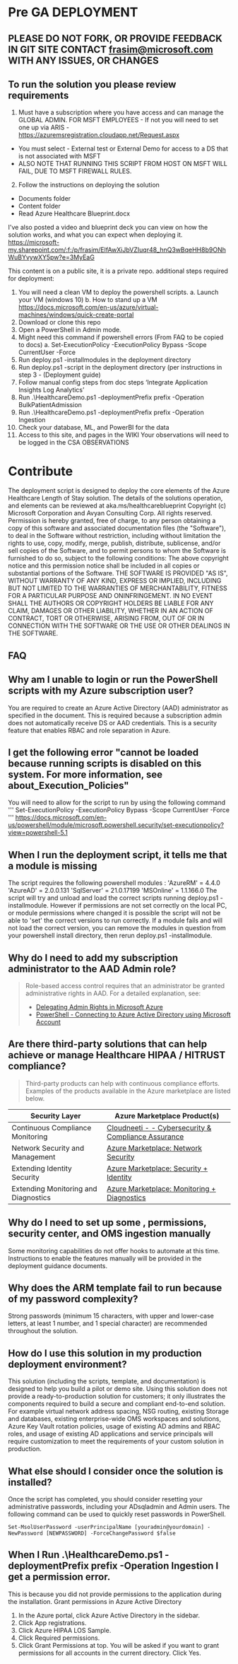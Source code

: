 # Pre GA DEPLOYMENT
## PLEASE DO NOT FORK, OR PROVIDE FEEDBACK IN GIT SITE CONTACT frasim@microsoft.com WITH ANY ISSUES, OR CHANGES


## To run the solution you please review requirements

1. Must have a subscription where you have access and can manage the GLOBAL ADMIN. 
FOR MSFT EMPLOYEES - If not you will need to set one up via ARIS - https://azuremsregistration.cloudapp.net/Request.aspx
-  You must select - External test or External Demo for access to a DS that is not associated with MSFT
- ALSO NOTE THAT RUNNING THIS SCRIPT FROM HOST ON MSFT WILL FAIL, DUE TO MSFT FIREWALL RULES.


2. Follow the instructions on deploying the solution 
- Documents folder
- Content folder
- Read Azure Healthcare Blueprint.docx

I've also posted a video and blueprint deck you can view on how the solution works, and what you can expect when deploying it. 
https://microsoft-my.sharepoint.com/:f:/p/frasim/ElfAwXiJbVZIuqr48_hnQ3wBqeHH8b9ONhWuBYvywXY5pw?e=3MyEaG


This content is on a public site, it is a private repo. additional steps required for deployment:
1. You will need a clean VM to deploy the powershell scripts.
a.  Launch your VM (windows 10)
b. How to stand up a VM https://docs.microsoft.com/en-us/azure/virtual-machines/windows/quick-create-portal 
2.	Download or clone this repo 
3.  Open a PowerShell in Admin mode.
4.	Might need this command if powershell errors  (From FAQ to be copied to docs)
a. 	Set-ExecutionPolicy -ExecutionPolicy Bypass -Scope CurrentUser -Force
5.	Run deploy.ps1 -installmodules in the deployment directory
6.	Run deploy.ps1 -script in the deployment directory (per instructions in step 3 - (Deployment guide)
7.	Follow manual config steps from doc steps ‘Integrate Application Insights Log Analytics’
8.	Run .\HealthcareDemo.ps1 -deploymentPrefix prefix -Operation BulkPatientAdmission
9.	Run .\HealthcareDemo.ps1 -deploymentPrefix prefix -Operation Ingestion
10.	Check your database, ML, and PowerBI for the data 
11. Access to this site, and pages in the WIKI Your observations will need to be logged in the CSA OBSERVATIONS 




# Contribute
 The deployment script is designed to deploy the core elements of the Azure Healthcare Length of Stay solution. The details of the solutions operation, and elements can be reviewed at aka.ms/healthcareblueprint
Copyright (c) Microsoft Corporation and Avyan Consulting Corp. All rights reserved.
Permission is hereby granted, free of charge, to any person obtaining a copy of this software and associated documentation files (the "Software"), to deal in the Software without restriction, including without limitation the rights  to use, copy, modify, merge, publish, distribute, sublicense, and/or sell copies of the Software, and to permit persons to whom the Software is  furnished to do so, subject to the following conditions:
The above copyright notice and this permission notice shall be included in all copies or substantial portions of the Software.
THE SOFTWARE IS PROVIDED "AS IS", WITHOUT WARRANTY OF ANY KIND, EXPRESS OR IMPLIED, INCLUDING BUT NOT LIMITED TO THE WARRANTIES OF MERCHANTABILITY,  FITNESS FOR A PARTICULAR PURPOSE AND ONINFRINGEMENT. IN NO EVENT SHALL THE AUTHORS OR COPYRIGHT HOLDERS BE LIABLE FOR ANY CLAIM, DAMAGES OR OTHER LIABILITY, WHETHER IN AN ACTION OF CONTRACT, TORT OR OTHERWISE, ARISING FROM, OUT OF OR IN CONNECTION WITH THE SOFTWARE OR THE USE OR OTHER DEALINGS IN THE SOFTWARE.


## FAQ

## Why am I unable to login or run the PowerShell scripts with my Azure subscription user? ##
You are required to create an Azure Active Directory (AAD) administrator as specified in the document. This is required because a subscription admin does not automatically receive DS or AAD credentials. This is a security feature that enables RBAC and role separation in Azure.

## I get the following error "cannot be loaded because running scripts is disabled on this system. For more information, see about_Execution_Policies" ##
You will need to allow for the script to run by using the following command
'''
Set-ExecutionPolicy -ExecutionPolicy Bypass -Scope CurrentUser -Force
'''
https://docs.microsoft.com/en-us/powershell/module/microsoft.powershell.security/set-executionpolicy?view=powershell-5.1

## When I run the deployment script, it tells me that a module is missing ##
The script requires the following powershell modules :
    'AzureRM' = 4.4.0
    'AzureAD' = 2.0.0.131
    'SqlServer' = 21.0.17199
    'MSOnline' = 1.1.166.0
The script will try and unload and load the correct scripts running deploy.ps1 -installmodule. However if permissions are not set correctly on the local PC, or module permissions where changed it is possible the script will not be able to 'set' the correct versions to run correctly.
If a module fails and will not load the correct version, you can remove the modules in question from your powershell install directory, then rerun deploy.ps1 -installmodule.


## Why do I need to add my subscription administrator to the AAD Admin role? ##
>Role-based access control requires that an administrator be granted administrative rights in AAD. For a detailed explanation, see:
>- [Delegating Admin Rights in Microsoft Azure](https://www.petri.com/delegating-admin-rights-in-microsoft-azure)
>- [PowerShell - Connecting to Azure Active Directory using Microsoft Account](http://stackoverflow.com/questions/29485364/powershell-connecting-to-azure-active-directory-using-microsoft-account) 

## Are there third-party solutions that can help achieve or manage Healthcare HIPAA / HITRUST compliance?
> Third-party products can help with continuous compliance efforts. Examples of the products available in the Azure marketplace are listed below.

| Security Layer | Azure Marketplace Product(s) |
| --- | --- |
| Continuous Compliance Monitoring | [Cloudneeti -  - Cybersecurity & Compliance Assurance](https://azuremarketplace.microsoft.com/en-us/marketplace/apps/cloudneeti.cloudneeti_enterpise?tab=Overview) |
| Network Security and Management | [Azure Marketplace: Network Security](https://azuremarketplace.microsoft.com/en-us/marketplace/apps/category/networking?page=1) |
| Extending Identity Security | [Azure Marketplace: Security + Identity](https://azuremarketplace.microsoft.com/en-us/marketplace/apps/category/security-identity?page=1) |
| Extending Monitoring and Diagnostics 	| [Azure Marketplace: Monitoring + Diagnostics](https://azuremarketplace.microsoft.com/en-us/marketplace/apps/category/monitoring-management?page=1&subcategories=monitoring-diagnostics) |

## Why do I need to set up some , permissions, security center, and OMS ingestion manually ##
Some monitoring capabilities do not offer hooks to automate at this time. Instructions to enable the features manually will be provided in the deployment guidance documents.

## Why does the ARM template fail to run because of my password complexity? ##
Strong passwords (minimum 15 characters, with upper and lower-case letters, at least 1 number, and 1 special character) are recommended throughout the solution.

## How do I use this solution in my production deployment environment? ##
This solution (including the scripts, template, and documentation) is designed to help you build a pilot or demo site. Using this solution does not provide a ready-to-production solution for customers; it only illustrates the components required to build a secure and compliant end-to-end solution. For example virtual network address spacing, NSG routing, existing Storage and databases, existing enterprise-wide OMS workspaces and solutions, Azure Key Vault rotation policies, usage of existing AD admins and RBAC roles, and usage of existing AD applications and service principals will require customization to meet the requirements of your custom solution in production.

## What else should I consider once the solution is installed? ##
Once the script has completed, you should consider resetting your administrative passwords, including your ADsqladmin and Admin users. The following command can be used to quickly reset passwords in PowerShell.
```
Set-MsolUserPassword -userPrincipalName [youradmin@yourdomain] -NewPassword [NEWPASSWORD] -ForceChangePassword $false
```

## When I Run .\HealthcareDemo.ps1 -deploymentPrefix prefix -Operation Ingestion I get a permission error. ##

This is because you did not provide permissions to the application during the installation.
Grant permissions in Azure Active Directory
1.	In the Azure portal, click Azure Active Directory in the sidebar. 
2.	Click App registrations.
3.	Click <deployment-prefix> Azure HIPAA LOS Sample.
4.	Click Required permissions.
5.	Click Grant Permissions at top. You will be asked if you want to grant permissions for all accounts in the current directory. Click Yes.



